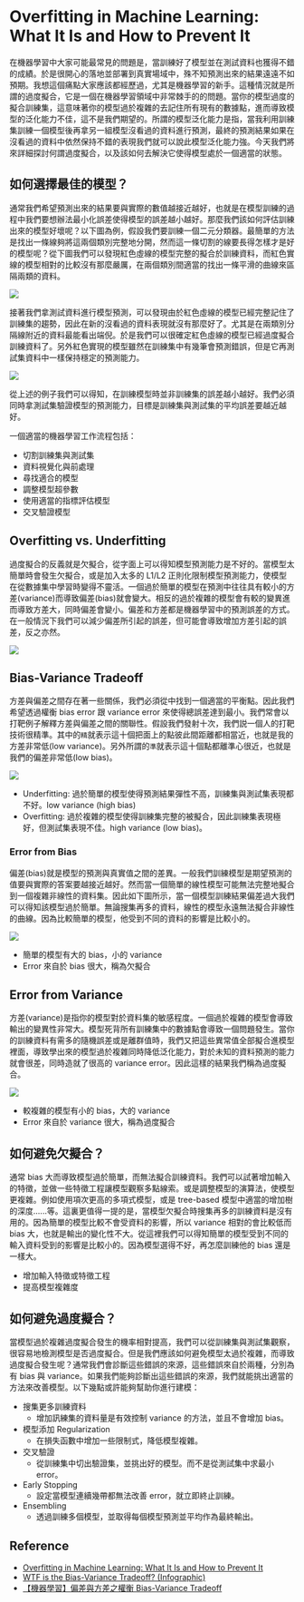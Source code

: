 # Overfitting in Machine Learning: What It Is and How to Prevent It
在機器學習中大家可能最常見的問題是，當訓練好了模型並在測試資料也獲得不錯的成績。於是很開心的落地並部署到真實場域中，殊不知預測出來的結果遠遠不如預期。我想這個痛點大家應該都經歷過，尤其是機器學習的新手。這種情況就是所謂的過度擬合，它是一個在機器學習領域中非常棘手的的問題。當你的模型過度的擬合訓練集，這意味著你的模型過於複雜的去記住所有現有的數據點，進而導致模型的泛化能力不佳，這不是我們期望的。所謂的模型泛化能力是指，當我利用訓練集訓練一個模型後再拿另一組模型沒看過的資料進行預測，最終的預測結果如果在沒看過的資料中依然保持不錯的表現我們就可以說此模型泛化能力強。今天我們將來詳細探討何謂過度擬合，以及該如何去解決它使得模型處於一個適當的狀態。

## 如何選擇最佳的模型？
通常我們希望預測出來的結果要與實際的數值越接近越好，也就是在模型訓練的過程中我們要想辦法最小化誤差使得模型的誤差越小越好。那麼我們該如何評估訓練出來的模型好壞呢？以下圖為例，假設我們要訓練一個二元分類器。最簡單的方法是找出一條線夠將這兩個類別完整地分開，然而這一條切割的線要長得怎樣才是好的模型呢？從下圖我們可以發現紅色虛線的模型完整的擬合於訓練資料，而紅色實線的模型相對的比較沒有那麼嚴厲，在兩個類別間適當的找出一條平滑的曲線來區隔兩類的資料。

![](./image/img01.png)

接著我們拿測試資料進行模型預測，可以發現由於紅色虛線的模型已經完整記住了訓練集的趨勢，因此在新的沒看過的資料表現就沒有那麼好了。尤其是在兩類別分隔線附近的資料最能看出端倪。於是我們可以很確定紅色虛線的模型已經過度擬合訓練資料了。另外紅色實現的模型雖然在訓練集中有幾筆會預測錯誤，但是它再測試集資料中一樣保持穩定的預測能力。

![](./image/img02.png)

從上述的例子我們可以得知，在訓練模型時並非訓練集的誤差越小越好。我們必須同時拿測試集驗證模型的預測能力，目標是訓練集與測試集的平均誤差要越近越好。

一個適當的機器學習工作流程包括：
- 切割訓練集與測試集
- 資料視覺化與前處理
- 尋找適合的模型
- 調整模型超參數
- 使用適當的指標評估模型
- 交叉驗證模型

## Overfitting vs. Underfitting
過度擬合的反義就是欠擬合，從字面上可以得知模型預測能力是不好的。當模型太簡單時會發生欠擬合，或是加入太多的 L1/L2 正則化限制模型預測能力，使模型在從數據集中學習時變得不靈活。一個過於簡單的模型在預測中往往具有較小的方差(variance)而導致偏差(bias)就會變大。相反的過於複雜的模型會有較的變異進而導致方差大，同時偏差會變小。偏差和方差都是機器學習中的預測誤差的方式。在一般情況下我們可以減少偏差所引起的誤差，但可能會導致增加方差引起的誤差，反之亦然。

![](./image/img03.png)

## Bias-Variance Tradeoff
方差與偏差之間存在著一些關係，我們必須從中找到一個適當的平衡點。因此我們希望透過權衡 bias error 跟 variance error 來使得總誤差達到最小。我們常會以打靶例子解釋方差與偏差之間的關聯性。假設我們發射十次，我們説一個人的打靶技術很精準。其中的`精`就表示這十個把面上的點彼此間距離都相當近，也就是我的方差非常低(low variance)。另外所謂的`準`就表示這十個點都離準心很近，也就是我們的偏差非常低(low bias)。

![](./image/img06.png)

- Underfitting: 過於簡單的模型使得預測結果彈性不高，訓練集與測試集表現都不好。low variance (high bias)
- Overfitting: 過於複雜的模型使得訓練集完整的被擬合，因此訓練集表現極好，但測試集表現不佳。high variance (low bias)。

### Error from Bias
偏差(bias)就是模型的預測與真實值之間的差異。一般我們訓練模型是期望預測的值要與實際的答案要越接近越好。然而當一個簡單的線性模型可能無法完整地擬合到一個複雜非線性的資料集。因此如下圖所示，當一個模型訓練結果偏差過大我們可以得知該模型過於簡單。無論搜集再多的資料，線性的模型永遠無法擬合非線性的曲線。因為比較簡單的模型，他受到不同的資料的影響是比較小的。

![](./image/img04.png)

- 簡單的模型有大的 bias，小的 variance
- Error 來自於 bias 很大，稱為欠擬合
## Error from Variance
方差(variance)是指你的模型對於資料集的敏感程度。一個過於複雜的模型會導致輸出的變異性非常大。模型死背所有訓練集中的數據點會導致一個問題發生。當你的訓練資料有需多的隨機誤差或是離群值時，我們又把這些異常值全部擬合進模型裡面，導致學出來的模型過於複雜同時降低泛化能力，對於未知的資料預測的能力就會很差，同時造就了很高的 variance error。因此這樣的結果我們稱為過度擬合。

![](./image/img05.png)

- 較複雜的模型有小的 bias，大的 variance
- Error 來自於 variance 很大，稱為過度擬合

## 如何避免欠擬合？
通常 bias 大而導致模型過於簡單，而無法擬合訓練資料。我們可以試著增加輸入的特徵，並做一些特徵工程讓模型觀察多點線索。或是調整模型的演算法，使模型更複雜。例如使用項次更高的多項式模型，或是 tree-based 模型中適當的增加樹的深度......等。這裏更值得一提的是，當模型欠擬合時搜集再多的訓練資料是沒有用的。因為簡單的模型比較不會受資料的影響，所以 variance 相對的會比較低而 bias 大，也就是輸出的變化性不大。從這裡我們可以得知簡單的模型受到不同的輸入資料受到的影響是比較小的。因為模型選得不好，再怎麼訓練他的 bias 還是一樣大。

- 增加輸入特徵或特徵工程
- 提高模型複雜度

## 如何避免過度擬合？
當模型過於複雜過度擬合發生的機率相對提高，我們可以從訓練集與測試集觀察，很容易地檢測模型是否過度擬合。但是我們應該如何避免模型太過於複雜，而導致過度擬合發生呢？通常我們會診斷這些錯誤的來源，這些錯誤來自於兩種，分別為有 bias 與 variance。如果我們能夠診斷出這些錯誤的來源，我們就能挑出適當的方法來改善模型。以下幾點或許能夠幫助你進行建模：

- 搜集更多訓練資料
    - 增加訊練集的資料量是有效控制 variance 的方法，並且不會增加 bias。
- 模型添加 Regularization
    - 在損失函數中增加一些限制式，降低模型複雜。
- 交叉驗證
    - 從訓練集中切出驗證集，並挑出好的模型。而不是從測試集中求最小 error。
- Early Stopping
    - 設定當模型連續幾帶都無法改善 error，就立即終止訓練。
- Ensembling
    - 透過訓練多個模型，並取得每個模型預測並平均作為最終輸出。



## Reference
- [Overfitting in Machine Learning: What It Is and How to Prevent It](https://elitedatascience.com/overfitting-in-machine-learning)
- [WTF is the Bias-Variance Tradeoff? (Infographic)](https://elitedatascience.com/bias-variance-tradeoff)
- [【機器學習】偏差與方差之權衡 Bias-Variance Tradeoff](https://jason-chen-1992.weebly.com/home/-bias-variance-tradeoff)

